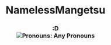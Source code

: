 <h1 align="center">
NamelessMangetsu
</h1>
<h3 align="center">:D <br> <img src="https://img.shields.io/endpoint?color=180421&style=flat-square&url=https%3A%2F%2Fpronoundb.org%2Fshields%2F6387cdf695ed6674fbc90e7a" alt="Pronouns: Any Pronouns"><h2>


